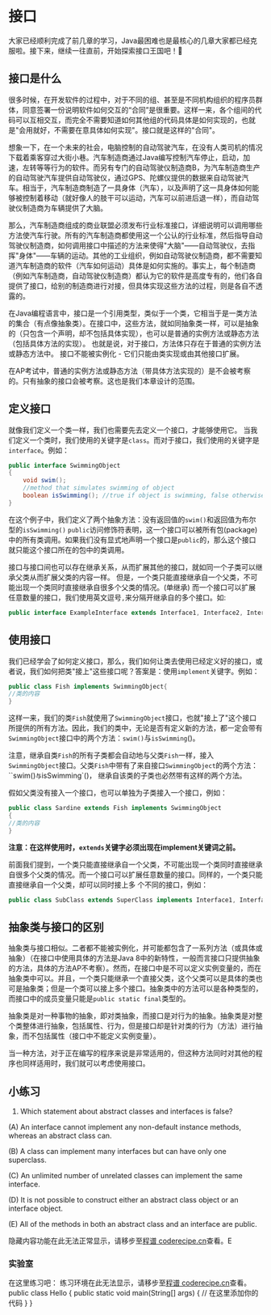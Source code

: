 接口
=====
大家已经顺利完成了前几章的学习，Java最困难也是最核心的几章大家都已经克服啦。接下来，继续一往直前，开始探索接口王国吧！💖

接口是什么
-----
很多时候，在开发软件的过程中，对于不同的组、甚至是不同机构组织的程序员群体，同意签署一份说明软件如何交互的“合同”是很重要。这样一来，各个组间的代码可以互相交互，而完全不需要知道如何其他组的代码具体是如何实现的，也就是"会用就好，不需要在意具体如何实现"。接口就是这样的"合同"。

想象一下，在一个未来的社会，电脑控制的自动驾驶汽车，在没有人类司机的情况下载着乘客穿过大街小巷。汽车制造商通过Java编写控制汽车停止，启动，加速，左转等等行为的软件。而另有专门的自动驾驶仪制造商B，为汽车制造商生产的自动驾驶汽车提供自动驾驶仪，通过GPS、陀螺仪提供的数据来自动驾驶汽车。相当于，汽车制造商制造了一具身体（汽车），以及声明了这一具身体如何能够被控制着移动（就好像人的肢干可以运动，汽车可以前进后退一样），而自动驾驶仪制造商为车辆提供了大脑。

那么，汽车制造商组成的商业联盟必须发布行业标准接口，详细说明可以调用哪些方法使汽车行驶。所有的汽车制造商都使用这一个公认的行业标准，然后指导自动驾驶仪制造商，如何调用接口中描述的方法来使得"大脑"——自动驾驶仪，去指挥"身体"——车辆的运动。其他的工业组织，例如自动驾驶仪制造商，都不需要知道汽车制造商的软件（汽车如何运动）具体是如何实施的。事实上，每个制造商（例如汽车制造商，自动驾驶仪制造商）都认为它的软件是高度专有的，他们各自提供了接口，给别的制造商进行对接，但具体实现这些方法的过程，则是各自不透露的。

在Java编程语言中，接口是一个引用类型，类似于一个类，它相当于是一类方法的集合（有点像抽象类）。在接口中，这些方法，就如同抽象类一样，可以是抽象的（只包含一个声明，却不包括具体实现），也可以是普通的实例方法或静态方法（包括具体方法的实现）。 也就是说，对于接口，方法体只存在于普通的实例方法或静态方法中。 接口不能被实例化 - 它们只能由类实现或由其他接口扩展。

在AP考试中，普通的实例方法或静态方法（带具体方法实现的）是不会被考察的。只有抽象的接口会被考察。这也是我们本章设计的范围。

定义接口
-----
就像我们定义一个类一样，我们也需要先去定义一个接口，才能够使用它。
当我们定义一个类时，我们使用的关键字是`class`。而对于接口，我们使用的关键字是`interface`。例如：

```java
public interface SwimmingObject
{
    void swim();
    //method that simulates swimming of object
    boolean isSwimming(); //true if object is swimming, false otherwise
}
```
在这个例子中，我们定义了两个抽象方法：没有返回值的`swim()`和返回值为布尔型的`isSwimming()`
`public`访问修饰符表明，这一个接口可以被所有包(package)中的所有类调用。如果我们没有显式地声明一个接口是`public`的，那么这个接口就只能这个接口所在的包中的类调用。

接口与接口间也可以存在继承关系，从而扩展其他的接口，就如同一个子类可以继承父类从而扩展父类的内容一样。
但是，一个类只能直接继承自一个父类，不可能出现一个类同时直接继承自很多个父类的情况。(单继承)
而一个接口可以扩展任意数量的接口，我们使用英文逗号`,`来分隔开继承自的多个接口。如:
```java
public interface ExampleInterface extends Interface1, Interface2, Interface3
```
使用接口
-----
我们已经学会了如何定义接口，那么，我们如何让类去使用已经定义好的接口，或者说，我们如何把类"接上"这些接口呢？答案是：使用`implement`关键字。例如：

```java
public class Fish implements SwimmingObject{
//类的内容
}
```
这样一来，我们的类`Fish`就使用了`SwimmingObject`接口，也就"接上了"这个接口所提供的所有方法。因此，我们的类中，无论是否有定义新的方法，都一定会带有`SwimmingObject`接口中的两个方法：`swim()`与`isSwimming`()。

注意，继承自类`Fish`的所有子类都会自动地与父类`Fish`一样，接入`SwimmingObject`接口。父类`Fish`中带有了来自接口`SwimmingObject`的两个方法：``swim()`与`isSwimming`()， 继承自该类的子类也必然带有这样的两个方法。

假如父类没有接入一个接口，也可以单独为子类接入一个接口，例如：
```java
public class Sardine extends Fish implements SwimmingObject
{
//类的内容
}
```

**注意：在这样使用时，`extends`关键字必须出现在implement关键词之前。**

前面我们提到，一个类只能直接继承自一个父类，不可能出现一个类同时直接继承自很多个父类的情况。而一个接口可以扩展任意数量的接口。同样的，一个类只能直接继承自一个父类，却可以同时接上多
个不同的接口，例如：
```java
public class SubClass extends SuperClass implements Interface1, Interface2, ...
```

抽象类与接口的区别
-----
抽象类与接口相似。二者都不能被实例化，并可能都包含了一系列方法（或具体或抽象）（在接口中使用具体的方法是Java 8中的新特性，一般而言接口只提供抽象的方法，具体的方法AP不考察）。然而，在接口中是不可以定义实例变量的，而在抽象类中可以。并且，一个类只能继承一个直接父类，这个父类可以是具体的类也可是抽象类；但是一个类可以接上多个接口。抽象类中的方法可以是各种类型的，而接口中的成员变量只能是`public static final`类型的。

抽象类是对一种事物的抽象，即对类抽象，而接口是对行为的抽象。抽象类是对整个类整体进行抽象，包括属性、行为，但是接口却是针对类的行为（方法）进行抽象，而不包括属性（接口中不能定义实例变量）。

当一种方法，对于正在编写的程序来说是非常适用的，但这种方法同时对其他的程序也同样适用时，我们就可以考虑使用接口。

小练习
-----
1. Which statement about abstract classes and interfaces is false?

(A) An interface cannot implement any non-default instance methods, whereas
an abstract class can.

(B) A class can implement many interfaces but can have only one superclass.

(C) An unlimited number of unrelated classes can implement the same interface.

(D) It is not possible to construct either an abstract class object or an interface
object.

(E) All of the methods in both an abstract class and an interface are public.

<cr type="hidden"><notice>隐藏内容功能在此无法正常显示，请移步至[程谱 coderecipe.cn](https://coderecipe.cn/learn/3)查看。</notice>E</cr>
### 实验室

在这里练习吧：
<lab lang="java" parameters="filename=Hello.java">
<notice>练习环境在此无法显示，请移步至[程谱 coderecipe.cn](https://coderecipe.cn/learn/3)查看。</notice>
public class Hello {
   public static void main(String[] args) {
     // 在这里添加你的代码
   }
}
</lab>
